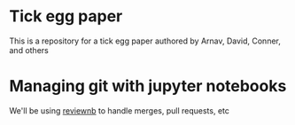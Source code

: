 # Tick egg paper
This is a repository for a tick egg paper authored by Arnav, David, Conner, and others

# Managing git with jupyter notebooks
We'll be using [reviewnb](https://app.reviewnb.com/) to handle merges, pull requests, etc
